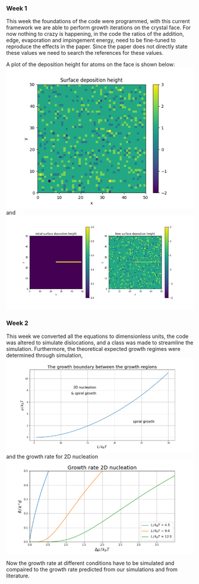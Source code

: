 ### Week 1

This week the foundations of the code were programmed, with this current framework we are able to perform growth iterations on the crystal face.
For now nothing to crazy is happening, in the code the ratios of the addition, edge, evaporation and impingement energy, need to be fine-tuned to reproduce the effects in the paper.
Since the paper does not directly state these values we need to search the references for these values.

A plot of the deposition height for atoms on the face is shown below:
![picture](week1.png)
and
![picture](week1b.png)



### Week 2


This week we converted all the equations to dimensionless units,
the code was altered to simulate dislocations, and a class was made to streamline the simulation.
Furthermore, the theoretical expected growth regimes were determined through simulation,
![picture](Growth_boundary_between_the_growth_regions.png)
and the growth rate for 2D nucleation
![picture](Growth_rate_2D_nucleation_v1.png)

Now the growth rate at different conditions have to be simulated and compaired to the growth rate predicted from our simulations and from literature.
